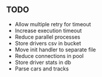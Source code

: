 ## TODO

- Allow multiple retry for timeout
- Increase execution timeout
- Reduce parallel processes
- Store drivers csv in bucket
- Move init handler to separate file
- Reduce connections in pool
- Store driver stats in db
- Parse cars and tracks

